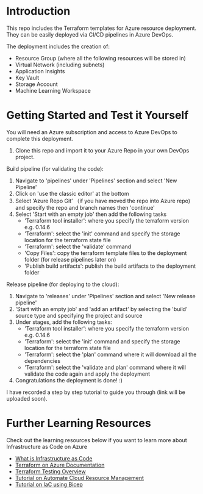 # Introduction 
This repo includes the Terraform templates for Azure resource deployment. They can be easily deployed via CI/CD pipelines in Azure DevOps. 

The deployment includes the creation of:
- Resource Group (where all the following resources will be stored in)
- Virtual Network (including subnets)
- Application Insights 
- Key Vault 
- Storage Account 
- Machine Learning Workspace 

# Getting Started and Test it Yourself
You will need an Azure subscription and access to Azure DevOps to complete this deployment. 

1. Clone this repo and import it to your Azure Repo in your own DevOps project.

Build pipeline (for validating the code):
1. Navigate to 'pipelines' under 'Pipelines' section and select 'New Pipeline'
2. Click on 'use the classic editor' at the bottom 
3. Select ‘Azure Repo Git’ （if you have moved the repo into Azure repo) and specify the repo and branch names then 'continue'
4. Select 'Start with an empty job' then add the following tasks
    - 'Terraform tool installer': where you specify the terraform version e.g. 0.14.6
    - 'Terraform': select the 'init' command and specify the storage location for the terraform state file
    - 'Terraform': select the 'validate' command
    - 'Copy Files': copy the terraform template files to the deployment folder (for release pipelines later on)
    - 'Publish build artifacts': publish the build artifacts to the deployment folder 

Release pipeline (for deploying to the cloud):
1. Navigate to 'releases' under 'Pipelines' section and select 'New release pipeline'
2. 'Start with an empty job' and 'add an artifact' by selecting the 'build' source type and specifying the project and source 
3. Under stages, add the following tasks:
    - 'Terraform tool installer': where you specify the terraform version e.g. 0.14.6
    - 'Terraform': select the 'init' command and specify the storage location for the terraform state file
    - 'Terraform': select the 'plan' command where it will download all the dependencies 
    - 'Terraform': select the 'validate and plan' command where it will validate the code again and apply the deployment
4. Congratulations the deployment is done! :) 



I have recorded a step by step tutorial to guide you through (link will be uploaded soon).

# Further Learning Resources 
Check out the learning resources below if you want to learn more about Infrastructure as Code on Azure 

- [What is Infrastructure as Code](https://docs.microsoft.com/en-us/devops/deliver/what-is-infrastructure-as-code?WT.mc_id=azuredevops-azuredevops-jagord)
- [Terraform on Azure Documentation](https://docs.microsoft.com/en-au/azure/developer/terraform/overview)
- [Terraform Testing Overview](https://docs.microsoft.com/en-au/azure/developer/terraform/best-practices-testing-overview)
- [Tutorial on Automate Cloud Resource Management](https://docs.microsoft.com/en-us/learn/modules/cmu-orchestration/)
- [Tutorial on IaC using Bicep](https://docs.microsoft.com/en-us/learn/modules/introduction-to-infrastructure-as-code-using-bicep/)
